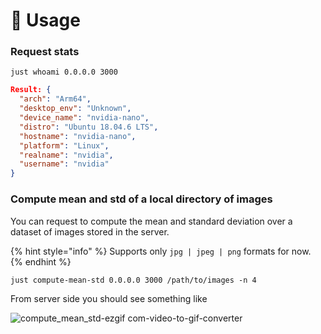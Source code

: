 # 💊 Usage

### Request stats

```
just whoami 0.0.0.0 3000
```

```json
Result: {
  "arch": "Arm64",
  "desktop_env": "Unknown",
  "device_name": "nvidia-nano",
  "distro": "Ubuntu 18.04.6 LTS",
  "hostname": "nvidia-nano",
  "platform": "Linux",
  "realname": "nvidia",
  "username": "nvidia"
}
```

### Compute mean and std of a local directory of images

You can request to compute the mean and standard deviation over a dataset of images stored in the server.&#x20;

{% hint style="info" %}
Supports only `jpg | jpeg | png`  formats for now.
{% endhint %}

```
just compute-mean-std 0.0.0.0 3000 /path/to/images -n 4
```

From server side you should see something like

![compute\_mean\_std-ezgif com-video-to-gif-converter](https://github.com/user-attachments/assets/22b35c6d-2a97-418c-a6f1-dbc131cf5bdb)

